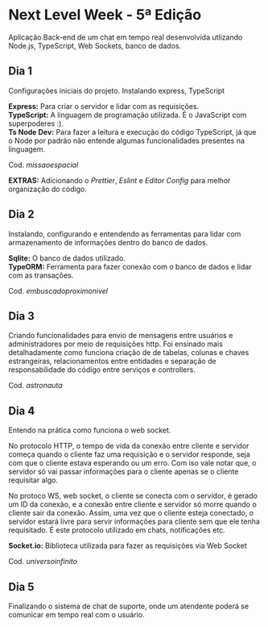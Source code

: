 # Next Level Week - 5ª Edição

Aplicação Back-end de um chat em tempo real desenvolvida utlizando Node.js, TypeScript, Web Sockets, banco de dados.

## Dia 1

Configurações iniciais do projeto. Instalando express, TypeScript

**Express:** Para criar o servidor e lidar com as requisições.  
**TypeScript:** A linguagem de programação utilizada. É o JavaScript com superpoderes :).  
**Ts Node Dev:** Para fazer a leitura e execução do código TypeScript, já que o Node por padrão não entende algumas funcionalidades presentes na linguagem.

Cod. *missaoespacial* 

**EXTRAS:** Adicionando o *Prettier*, *Eslint* e *Editor Config* para melhor organização do código.

## Dia 2

Instalando, configurando e entendendo as ferramentas para lidar com armazenamento de informações dentro do banco de dados.

**Sqlite:** O banco de dados utilizado.  
**TypeORM:** Ferramenta para fazer conexão com o banco de dados e lidar com as transações.  

Cod. *embuscadoproximonivel*

## Dia 3

Criando funcionalidades para envio de mensagens entre usuários e administradores por meio de requisições http. Foi ensinado mais detalhadamente como funciona criação de de tabelas, colunas e chaves estrangeiras, relacionamentos entre entidades e separação de responsabilidade do código entre serviços e controllers.

Cod. *astronauta*

## Dia 4

Entendo na prática como funciona o web socket.

No protocolo HTTP, o tempo de vida da conexão entre cliente e servidor começa quando o cliente faz uma requisição e o servidor responde, seja com que o cliente estava esperando ou um erro. Com iso vale notar que, o servidor só vai passar informações para o cliente apenas se o cliente requisitar algo.

No protoco WS, web socket, o cliente se conecta com o servidor, é gerado um ID da conexão, e a conexão entre cliente e servidor só morre quando o cliente sair da conexão. Assim, uma vez que o cliente esteja conectado, o servidor estará livre para servir informações para cliente sem que ele tenha requisitado. É este protocolo utilizado em chats, notificações etc.

**Socket.io:** Biblioteca utilizada para fazer as requisições via Web Socket

Cod. *universoinfinito*

## Dia 5

Finalizando o sistema de chat de suporte, onde um atendente poderá se comunicar em tempo real com o usuário.
